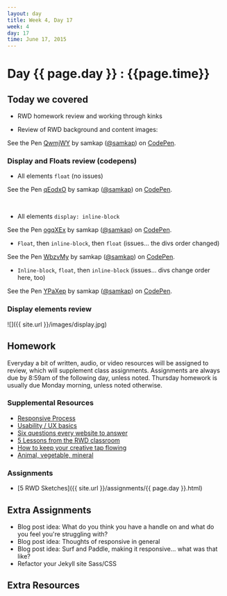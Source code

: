 ```yaml
---
layout: day
title: Week 4, Day 17
week: 4
day: 17
time: June 17, 2015
---
```


# Day {{ page.day }} : {{page.time}}


## Today we covered
* RWD homework review and working through kinks

* Review of RWD background and content images:

<p data-height="268" data-theme-id="6780" data-slug-hash="QwmjWY" data-default-tab="result" data-user="samkap" class='codepen'>See the Pen <a href='http://codepen.io/samkap/pen/QwmjWY/'>QwmjWY</a> by samkap (<a href='http://codepen.io/samkap'>@samkap</a>) on <a href='http://codepen.io'>CodePen</a>.</p>
<script async src="//assets.codepen.io/assets/embed/ei.js"></script>


### Display and Floats review (codepens)
* All elements `float` (no issues)

<p data-height="268" data-theme-id="6780" data-slug-hash="qEodxO" data-default-tab="result" data-user="samkap" class='codepen'>See the Pen <a href='http://codepen.io/samkap/pen/qEodxO/'>qEodxO</a> by samkap (<a href='http://codepen.io/samkap'>@samkap</a>) on <a href='http://codepen.io'>CodePen</a>.</p>
<script async src="//assets.codepen.io/assets/embed/ei.js"></script>
<br>

* All elements `display: inline-block`

<p data-height="268" data-theme-id="6780" data-slug-hash="ogqXEx" data-default-tab="result" data-user="samkap" class='codepen'>See the Pen <a href='http://codepen.io/samkap/pen/ogqXEx/'>ogqXEx</a> by samkap (<a href='http://codepen.io/samkap'>@samkap</a>) on <a href='http://codepen.io'>CodePen</a>.</p>
<script async src="//assets.codepen.io/assets/embed/ei.js"></script>

* `Float`, then `inline-block`, then `float` (issues... the divs order changed)

<p data-height="268" data-theme-id="6780" data-slug-hash="WbzvMy" data-default-tab="result" data-user="samkap" class='codepen'>See the Pen <a href='http://codepen.io/samkap/pen/WbzvMy/'>WbzvMy</a> by samkap (<a href='http://codepen.io/samkap'>@samkap</a>) on <a href='http://codepen.io'>CodePen</a>.</p>
<script async src="//assets.codepen.io/assets/embed/ei.js"></script>

* `Inline-block`, `float`, then `inline-block` (issues... divs change order here, too)

<p data-height="268" data-theme-id="6780" data-slug-hash="YPaXep" data-default-tab="result" data-user="samkap" class='codepen'>See the Pen <a href='http://codepen.io/samkap/pen/YPaXep/'>YPaXep</a> by samkap (<a href='http://codepen.io/samkap'>@samkap</a>) on <a href='http://codepen.io'>CodePen</a>.</p>
<script async src="//assets.codepen.io/assets/embed/ei.js"></script>

### Display elements review
![]({{ site.url }}/images/display.jpg)

## Homework
Everyday a bit of written, audio, or video resources will be assigned to review, which will supplement class assignments. Assignments are always due by 8:59am of the following day, unless noted. Thursday homework is usually due Monday morning, unless noted otherwise.

### Supplemental Resources
* [Responsive Process](http://responsiveprocess.com/)
* [Usability / UX basics](http://www.usability.gov/what-and-why/user-experience.html)
* [Six questions every website to answer](http://www.creativebloq.com/netmag/6-questions-every-homepage-should-answer-101413151)
* [5 Lessons from the RWD classroom](http://www.creativebloq.com/netmag/5-lessons-responsive-web-design-classroom-7135527)
* [How to keep your creative tap flowing](http://www.creativebloq.com/web-design/geek-mental-help-week-5-ways-keep-your-creative-tap-turned-101412827)
* [Animal, vegetable, mineral](http://www.sensible.com/downloads/DMMT-Revisited-sample-chapter.pdf)


### Assignments
* [5 RWD Sketches]({{ site.url }}/assignments/{{ page.day }}.html)


## Extra Assignments
* Blog post idea: What do you think you have a handle on and what do you feel you're struggling with?
* Blog post idea: Thoughts of responsive in general
* Blog post idea: Surf and Paddle, making it responsive... what was that like?
* Refactor your Jekyll site Sass/CSS

## Extra Resources
